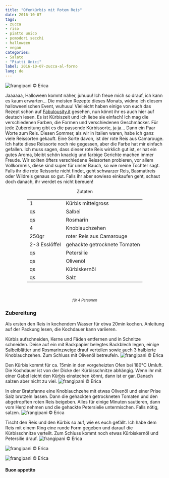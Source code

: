 ```yaml
---
title: "Ofenkürbis mit Rotem Reis"
date: 2016-10-07
tags:
- zucca
- riso
- piatto unico
- pomodori secchi
- halloween
- vegan
categories:
- Salato
- "Piatti Unici"
label: 2016-10-07-zucca-al-forno
lang: de
---
```

![](../2016-10-07-zucca-al-forno-con-riso-rosso/header.jpg "frangipani © Erica")

Jaaaaaa, Halloween kommt näher, juhuuu! Ich freue mich so drauf, ich kann es kaum erwarten... Die meisten Rezepte dieses Monats, widme ich diesem halloweenischen Event, wuhuuu! Vielleicht haben einige von euch das Rezept schon auf <a href="http://fabulousity.it" target="_blank">Fabulousity.it</a> gesehen, nun könnt ihr es auch hier auf deutsch lesen. Es ist Kürbiszeit und ich liebe sie einfach! Ich mag die verschiedenen Farben, die Formen und verschiedenen Geschmäcker. Für jede Zubereitung gibt es die passende Kürbissorte, ja ja... Dann ein Paar Worte zum Reis. Diesen Sommer, als wir in Italien waren, habe ich ganz viele Reissorten gekauft. Eine Sorte davon, ist der rote Reis aus Camarouge. Ich hatte diese Reissorte noch nie gegessen, aber die Farbe hat mir einfach gefallen. Ich muss sagen, dass dieser rote Reis wirklich gut ist, er hat ein gutes Aroma, bleibt schön knackig und farbige Gerichte machen immer Freude. Wir sollten öfters verschiedene Reissorten probieren, vor allem Vollkornreis, diese sind super für unser Bauch, so wie meine Tochter sagt. Falls ihr die rote Reissorte nicht findet, geht schwarzer Reis, Basmatireis oder Wildreis genaus so gut. Falls ihr aber sowieso einkaufen geht, schaut doch danach, ihr werdet es nicht bereuen!


<div id="wrapper" style="text-align: center">
  <div id="yourdiv" style="display: inline-block;">
    <div class="ingredients">
      <div class="ingredients-title">Zutaten</div>
      <table>
        <tbody>
          <tr>
            <td>1</td>
            <td>Kürbis mittelgross</td>
          </tr>
          <tr>
            <td>qs</td>
            <td>Salbei</td>
          </tr>
          <tr>
            <td>qs</td>
            <td>Rosmarin</td>
          </tr>
          <tr>
            <td>4</td>
            <td>Knoblauchzehen</td>
          </tr>
          <tr>
            <td>250gr</td>
            <td>roter Reis aus Camarouge</td>
          </tr>
          <tr>
            <td>2-3 Esslöffel</td>
            <td>gehackte getrocknete Tomaten</td>
          </tr>
          <tr>
            <td>qs</td>
            <td>Petersilie</td>
          </tr>
          <tr>
            <td>qs</td>
            <td>Olivenöl</td>
          </tr>
          <tr>
            <td>qs</td>
            <td>Kürbiskernöl</td>
          </tr>
          <tr>
            <td>qs</td>
            <td>Salz</td>  
          </tr>
        </tbody>
      </table>
      <br></br>
      <i class="pull-right" style="font-size: 80%;">für 4 Personen</i>
    </div>
  </div>
</div>


<h3>
  <font color="grey">
    <i class="fa fa-cogs"></i>
  </font> Zubereitung
</h3>

Als ersten den Reis in kochendem Wasser für etwa 20min kochen. Anleitung auf der Packung lesen, die Kochdauer kann variieren.

Kürbis aufschneiden, Kerne und Fäden entfernen und in Schnitze schneiden. Deise auf ein mit Backpapier belegtes Backblech legen, einige Salbeiblätter und Rosmarinzweige drauf verteilen sowie auch 3 halbierte Knoblauchzehen. Zum Schluss mit Olivenöl betreufeln.
![](../2016-10-07-zucca-al-forno-con-riso-rosso/zucca.jpg "frangipani © Erica")

Den Kürbis kommt für ca. 15min in den vorgeheizten Ofen bei 180°C Umluft. Die Kochdauer ist von der Dicke der Kürbisschnitze abhängig. Wenn ihr mit einer Gabel leicht den Kürbis einstechen könnt, dann ist er gar. Danach salzen aber nicht zu viel.
![](../2016-10-07-zucca-al-forno-con-riso-rosso/zuccacotta.jpg "frangipani © Erica")

In einer Bratpfanne eine Knoblauchzehe mit etwas Olivenöl und einer Prise Salz brutzeln lassen. Dann die gehackten getrockneten Tomaten und den abgetropften roten Reis beigeben. Alles für einige Minuten sautieren, dann vom Herd nehmen und die gehackte Petersielie untermischen. Falls nötig, salzen.
![](../2016-10-07-zucca-al-forno-con-riso-rosso/riso.jpg "frangipani © Erica")

Tischt den Reis und den Kürbis so auf, wie es euch gefällt. Ich habe dem Reis mit einem Ring eine runde Form gegeben und darauf die Kürbisschnitze verteilt. Zum Schluss kommt noch etwas Kürbiskernöl und Petersilie drauf.
![](../2016-10-07-zucca-al-forno-con-riso-rosso/risultato1.jpg "frangipani © Erica")

![](../2016-10-07-zucca-al-forno-con-riso-rosso/risultato2.jpg "frangipani © Erica")

![](../2016-10-07-zucca-al-forno-con-riso-rosso/risultato3.jpg "frangipani © Erica")


<h4>Buon appetito
  <font color="red">
    <i class="fa fa-smile-o"></i>
  </font>
</h4>
